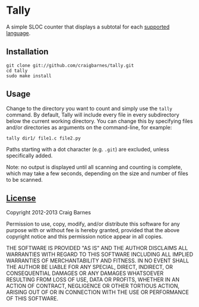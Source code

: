 Tally
=====

A simple SLOC counter that displays a subtotal for each [supported language].

Installation
------------

    git clone git://github.com/craigbarnes/tally.git
    cd tally
    sudo make install

Usage
-----

Change to the directory you want to count and simply use the `tally`
command. By default, Tally will include every file in every subdirectory
below the current working directory. You can change this by specifying files
and/or directories as arguments on the command-line, for example:

    tally dir1/ file1.c file2.py

Paths starting with a dot character (e.g. `.git`) are excluded, unless
specifically added.

Note: no output is displayed until all scanning and counting is complete,
which may take a few seconds, depending on the size and number of files to
be scanned.

[License]
---------

Copyright 2012-2013 Craig Barnes

Permission to use, copy, modify, and/or distribute this software for any
purpose with or without fee is hereby granted, provided that the above
copyright notice and this permission notice appear in all copies.

THE SOFTWARE IS PROVIDED "AS IS" AND THE AUTHOR DISCLAIMS ALL WARRANTIES
WITH REGARD TO THIS SOFTWARE INCLUDING ALL IMPLIED WARRANTIES OF
MERCHANTABILITY AND FITNESS. IN NO EVENT SHALL THE AUTHOR BE LIABLE FOR ANY
SPECIAL, DIRECT, INDIRECT, OR CONSEQUENTIAL DAMAGES OR ANY DAMAGES
WHATSOEVER RESULTING FROM LOSS OF USE, DATA OR PROFITS, WHETHER IN AN ACTION
OF CONTRACT, NEGLIGENCE OR OTHER TORTIOUS ACTION, ARISING OUT OF OR IN
CONNECTION WITH THE USE OR PERFORMANCE OF THIS SOFTWARE.


[supported language]: https://github.com/craigbarnes/tally/blob/master/tally.bash#L47-72
[License]: http://en.wikipedia.org/wiki/ISC_license "ISC license"

